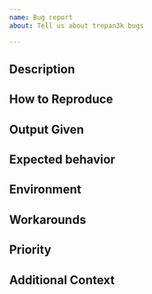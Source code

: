 ```yaml
---
name: Bug report
about: Tell us about trepan3k bugs

---
```


<!--
Bugs are also not for general or novice help on how to install this Python program in your environment in the way you would like to
have it set up, or how to interpret a Python traceback.

For these kinds of things, you will save yourself time by asking instead on forums like StackOverflow that are geared to helping people for such general or novice kinds of questions and tasks.

Unless you are a sponsor of the project, it could take a while before the bug report is noticed. Bug reports that don't follow instructions here, or look like little thought and effort put into reporting a problem, may be met with the same quality of thought can care in
response.

To set expectations, some legitimate bugs can take years to fix, but they eventually do get fixed.

Funding the project was added to partially address the problem that there are lots of people seeking help and reporting bugs, but few
people who are willing or capable of providing help or fixing bugs.

-->

## Description

<!-- Please add a clear and concise description of the bug. Try to
narrow the problem down to the smallest that exhibits the bug.-->

## How to Reproduce

<!-- Please show both the *input* you gave and the output you got in describing how to reproduce the bug, or give a complete console log with input and output

```console
$ trepan3k <command-line-options>
...
$
```

Provide links to the Python bytecode. For example, you can create a
gist with the information. If you have the correct source code, you
can add that too.

-->

## Output Given

<!--
Please include not just the error message, but all output leading to the message, which includes echoing input and messages up to the error.
For a command-line environment, include command invocation and all the output produced.

If this is too long, then try narrowing the problem to something short.
-->


## Expected behavior

<!-- Add a clear and concise description of what you expected to happen. -->

## Environment

<!-- _This section is sometimes optional but helpful to us._

Please modify for your setup

- trepan3k version: output from  `trepan3k --version` or `pip show trepan3k`
- The Python environment you are using.

-->

## Workarounds

<!-- If there is a workaround for the problem, describe that here. -->

## Priority

<!-- If this is important for a particular public good, state that here.
     If this is blocking some important activity, let us know what activity it blocks.

	 Otherwise, we'll assume this has the lowest priority in addressing.
	 -->

## Additional Context

<!-- _This section is optional._

Add any other context about the problem here or special environment setup.

-->
